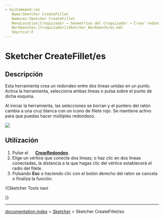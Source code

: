 ```yaml
---
- GuiCommand:/es
   Name:Sketcher CreateFillet
   Name/es:Sketcher CreateFillet
   MenuLocation:Croquizador → Geometrías del Croquizador → Crear redondeo
   Workbenches:[Croquizador](Sketcher_Workbench/es.md)
   Shortcut:F
---
```


# Sketcher CreateFillet/es

## Descripción

Esta herramienta crea un redondeo entre dos líneas unidas en un punto. Activa la herramienta, selecciona ambas líneas o pulsa sobre el punto de dicha esquina.

Al iniciar la herramienta, las selecciones se borran y el puntero del ratón cambia a una cruz blanca con un icono de filete rojo. Se mantiene activo para que puedas hacer múltiples redondeos.

![](images/SketcherCreateFilletExample.png‎ )

## Utilización

1.  Pulse el **<img src=images/Sketcher_CreateFillet.svg style="width:16px"> [CrearRedondeo](Sketcher_CreateFillet/es.md)**.
2.  Elige un vértice que conecte dos líneas; o haz clic en dos líneas conectadas, la distancia a la que hagas clic del vértice establecerá el radio del filete.
3.  Pulsando **Esc** o haciendo clic con el botón derecho del ratón se cancela o finaliza la función.





{{Sketcher Tools navi

}}

---
[documentation index](../README.md) > [Sketcher](Sketcher_Workbench.md) > Sketcher CreateFillet/es
